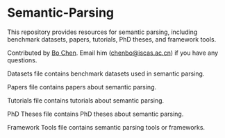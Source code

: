 # Semantic-Parsing

This repository provides resources for semantic parsing, including benchmark datasets, papers, tutorials, PhD theses, and framework tools.

Contributed by [Bo Chen](https://github.com/dongpobeyond). Email him (chenbo@iscas.ac.cn) if you have any questions.

Datasets file contains benchmark datasets used in semantic parsing.

Papers file contains papers about semantic parsing.

Tutorials file contains tutorials about semantic parsing.

PhD Theses file contains PhD theses about semantic parsing.

Framework Tools file contains semantic parsing tools or frameworks.
